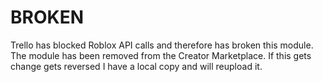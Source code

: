 # BROKEN

Trello has blocked Roblox API calls and therefore has broken this module. The module has been removed from the Creator Marketplace. If this gets change gets reversed I have a local copy and will reupload it.
